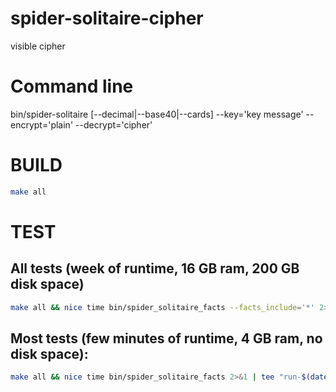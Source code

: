 # spider-solitaire-cipher

visible cipher

# Command line

bin/spider-solitaire [--decimal|--base40|--cards] --key='key message' --encrypt='plain' --decrypt='cipher'

# BUILD

```sh
make all
```

# TEST

## All tests (week of runtime, 16 GB ram, 200 GB disk space)

```sh
make all && nice time bin/spider_solitaire_facts --facts_include='*' 2>&1 | tee "run-$(date).log"
 ```

## Most tests (few minutes of runtime, 4 GB ram, no disk space):

```sh
make all && nice time bin/spider_solitaire_facts 2>&1 | tee "run-$(date).log"
 ```



 